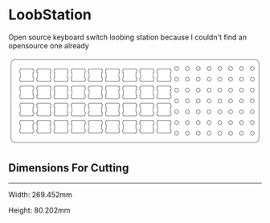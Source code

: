 # LoobStation
Open source keyboard switch loobing station because I couldn't find an opensource one already


<img src="https://raw.githubusercontent.com/R3alCl0ud/LoobStation/master/Loob%20Station%20V3.svg"></img>




## Dimensions For Cutting
______
Width: 269.452mm  

Height: 80.202mm
